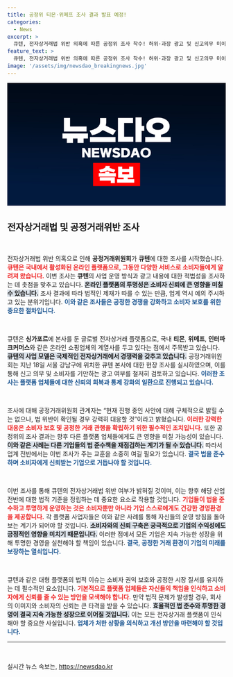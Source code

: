 ```yaml
---
title: 공정위 티몬·위메프 조사 결과 발표 예정!
categories:
  - News
excerpt: >
  큐텐, 전자상거래법 위반 의혹에 따른 공정위 조사 착수! 허위·과장 광고 및 신고의무 미이행 여부를 철저히 검토 중. 이 전투의 결과는 어떻게 될까? 클릭해서 확인하세요!
feature_text: >
  큐텐, 전자상거래법 위반 의혹에 따른 공정위 조사 착수! 허위·과장 광고 및 신고의무 미이행 여부를 철저히 검토 중. 이 전투의 결과는 어떻게 될까? 클릭해서 확인하세요!
image: '/assets/img/newsdao_breakingnews.jpg'
---
```


<p><img src="/assets/img/newsdao_breakingnews.jpg" alt="firstkoreanews 속보" /></p>

<h2 data-ke-size="size26">전자상거래법 및 공정거래위반 조사</h2>

<p data-ke-size="size16">&nbsp;</p>

<p>전자상거래법 위반 의혹으로 인해 <strong>공정거래위원회</strong>가 <strong>큐텐</strong>에 대한 조사를 시작했습니다. <b><span style="color: #ee2323;">큐텐은 국내에서 활성화된 온라인 플랫폼으로, 그동안 다양한 서비스로 소비자들에게 알려져 왔습니다.</span></b> 이번 조사는 <strong>큐텐</strong>의 사업 운영 방식과 광고 내용에 대한 적법성을 조사하는 데 촛점을 맞추고 있습니다. <b><span style="background-color: #21538527;">온라인 플랫폼의 투명성은 소비자 신뢰에 큰 영향을 미칠 수 있습니다.</span></b> 조사 결과에 따라 법적인 제재가 따를 수 있는 만큼, 업계 역시 예의 주시하고 있는 분위기입니다. <b><span style="color: #1a5490;">이와 같은 조사들은 공정한 경쟁을 강화하고 소비자 보호를 위한 중요한 절차입니다.</span></b></p>

<p data-ke-size="size16">&nbsp;</p>

<p>큐텐은 <strong>싱가포르</strong>에 본사를 둔 글로벌 전자상거래 플랫폼으로, 국내 <strong>티몬</strong>, <strong>위메프</strong>, <strong>인터파크커머스</strong>와 같은 온라인 쇼핑업체의 계열사를 두고 있다는 점에서 주목받고 있습니다. <b><span style="background-color: #21538527;">큐텐의 사업 모델은 국제적인 전자상거래에서 경쟁력을 갖추고 있습니다.</span></b> 공정거래위원회는 지난 18일 서울 강남구에 위치한 큐텐 본사에 대한 현장 조사를 실시하였으며, 이를 통해 신고 의무 및 소비자를 기만하는 광고 여부를 철저히 검토하고 있습니다. <b><span style="color: #1a5490;">이러한 조사는 플랫폼 업체들에 대한 신뢰의 회복과 통제 강화의 일환으로 진행되고 있습니다.</span></b></p>

<p data-ke-size="size16">&nbsp;</p>

<p>조사에 대해 공정거래위원회 관계자는 “현재 진행 중인 사안에 대해 구체적으로 밝힐 수는 없으나, 법 위반이 확인될 경우 강력히 대응할 것”이라고 밝혔습니다. <b><span style="color: #ee2323;">이러한 강력한 대응은 소비자 보호 및 공정한 거래 관행을 확립하기 위한 필수적인 조치입니다.</span></b> 또한 공정위의 조사 결과는 향후 다른 플랫폼 업체들에게도 큰 영향을 미칠 가능성이 있습니다. <b><span style="background-color: #21538527;">이와 같은 사례는 다른 기업들의 법 준수책을 재점검하는 계기가 될 수 있습니다.</span></b> 따라서 업계 전반에서는 이번 조사가 주는 교훈을 소중히 여길 필요가 있습니다. <b><span style="color: #1a5490;">결국 법을 준수하며 소비자에게 신뢰받는 기업으로 거듭나야 할 것입니다.</span></b></p>

<p data-ke-size="size16">&nbsp;</p>

<p>이번 조사를 통해 큐텐의 전자상거래법 위반 여부가 밝혀질 것이며, 이는 향후 해당 산업 전반에 대한 법적 기준을 정립하는 데 중요한 요소로 작용할 것입니다. <b><span style="color: #ee2323;">기업들이 법을 준수하고 투명하게 운영하는 것은 소비자뿐만 아니라 기업 스스로에게도 건강한 경영환경을 제공합니다.</span></b> 각 플랫폼 사업자들은 이와 같은 사례를 통해 자신들의 운영 방침을 돌아보는 계기가 되어야 할 것입니다. <b><span style="background-color: #21538527;">소비자와의 신뢰 구축은 궁극적으로 기업의 수익성에도 긍정적인 영향을 미치기 때문입니다.</span></b> 이러한 점에서 모든 기업은 지속 가능한 성장을 위해 투명한 경영을 실천해야 할 책임이 있습니다. <b><span style="color: #1a5490;">결국, 공정한 거래 환경이 기업의 미래를 보장하는 열쇠입니다.</span></b></p>

<p data-ke-size="size16">&nbsp;</p>

<p>큐텐과 같은 대형 플랫폼의 법적 이슈는 소비자 권익 보호와 공정한 시장 질서를 유지하는 데 필수적인 요소입니다. <b><span style="color: #ee2323;">기본적으로 플랫폼 업체들은 자신들의 책임을 인식하고 소비자에게 신뢰를 줄 수 있는 방안을 모색해야 합니다.</span></b> 만약 법적 문제가 발생할 경우, 회사의 이미지와 소비자의 신뢰는 큰 타격을 받을 수 있습니다. <b><span style="background-color: #21538527;">효율적인 법 준수와 투명한 경영이 결국 지속 가능한 성장으로 이어질 것입니다.</span></b> 이는 모든 전자상거래 플랫폼이 인식해야 할 중요한 사실입니다. <b><span style="color: #1a5490;">업체가 처한 상황을 의식하고 개선 방안을 마련해야 할 것입니다.</span></b></p>

<hr>

<p data-ke-size="size16">&nbsp;</p>
실시간 뉴스 속보는, <a href="https://newsdao.kr" rel="dofollow">https://newsdao.kr</a>


